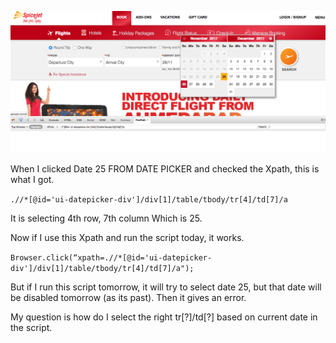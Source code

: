 
![Screenshot](./img/q1.png)

When I clicked Date 25 FROM DATE PICKER and checked the Xpath, this is what I got.

`.//*[@id='ui-datepicker-div']/div[1]/table/tbody/tr[4]/td[7]/a`

It is selecting 4th row, 7th column Which is 25.

Now if I use this Xpath and run the script today, it works.

`Browser.click(“xpath=.//*[@id='ui-datepicker-div']/div[1]/table/tbody/tr[4]/td[7]/a");`

But if I run this script tomorrow, it will try to select date 25, but that date will be disabled tomorrow (as its past). Then it gives an error.

My question is how do I select the right tr[?]/td[?] based on current date in the script.
